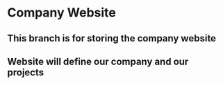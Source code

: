 # Company Website

## This branch is for storing the company website

## Website will define our company and our projects